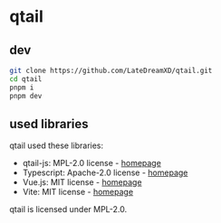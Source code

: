 # qtail

## dev
```bash
git clone https://github.com/LateDreamXD/qtail.git
cd qtail
pnpm i
pnpm dev
```

## used libraries
qtail used these libraries:
  - qtail-js: MPL-2.0 license - <a href="https://github.com/LateDreamXD/qtail-js">homepage</a>
  - Typescript: Apache-2.0 license - <a href="https://www.typescriptlang.org/">homepage</a>
  - Vue.js: MIT license - <a href="https://vuejs.org/">homepage</a>
  - Vite: MIT license - <a href="https://vitejs.dev/">homepage</a>


qtail is licensed under MPL-2.0.
